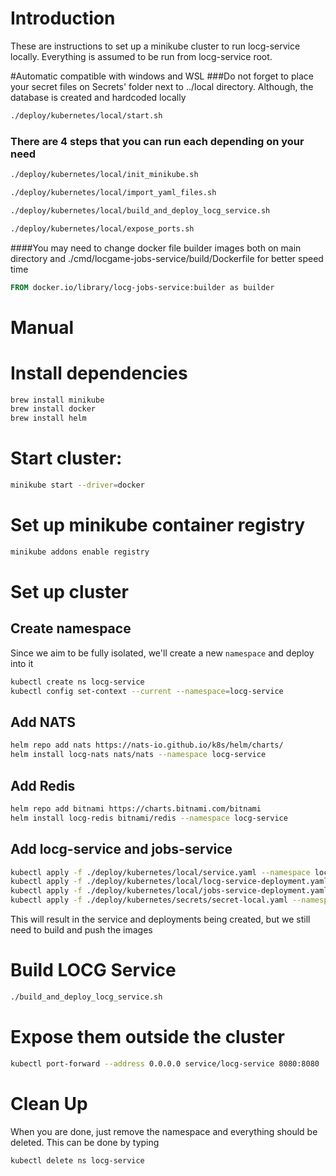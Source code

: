 # Introduction

These are instructions to set up a minikube cluster to run locg-service locally.
Everything is assumed to be run from locg-service root.

#Automatic compatible with windows and WSL
###Do not forget to place your secret files on Secrets' folder next to ../local directory. Although, the database is created and hardcoded locally
```bash
./deploy/kubernetes/local/start.sh
```
### There are 4 steps that you can run each depending on your need
```bash
./deploy/kubernetes/local/init_minikube.sh

./deploy/kubernetes/local/import_yaml_files.sh

./deploy/kubernetes/local/build_and_deploy_locg_service.sh

./deploy/kubernetes/local/expose_ports.sh

```
####You may need to change docker file builder images both on main directory and ./cmd/locgame-jobs-service/build/Dockerfile for better speed time
```dockerfile
FROM docker.io/library/locg-jobs-service:builder as builder
```
# Manual
# Install dependencies

```bash
brew install minikube
brew install docker
brew install helm
```

# Start cluster:

```bash
minikube start --driver=docker
```

# Set up minikube container registry

```bash
minikube addons enable registry
```

# Set up cluster

## Create namespace

Since we aim to be fully isolated, we'll create a new `namespace` and deploy into it

```bash
kubectl create ns locg-service
kubectl config set-context --current --namespace=locg-service
```

## Add NATS

```bash
helm repo add nats https://nats-io.github.io/k8s/helm/charts/
helm install locg-nats nats/nats --namespace locg-service

```

<!-- ## Add Mongo
```bash
helm repo add groundhog2k https://groundhog2k.github.io/helm-charts/
helm install locg-mongodb groundhog2k/mongodb --namespace locg-service
``` -->

## Add Redis

```bash
helm repo add bitnami https://charts.bitnami.com/bitnami
helm install locg-redis bitnami/redis --namespace locg-service
```

## Add locg-service and jobs-service

```bash
kubectl apply -f ./deploy/kubernetes/local/service.yaml --namespace locg-service
kubectl apply -f ./deploy/kubernetes/local/locg-service-deployment.yaml --namespace locg-service
kubectl apply -f ./deploy/kubernetes/local/jobs-service-deployment.yaml --namespace locg-service
kubectl apply -f ./deploy/kubernetes/secrets/secret-local.yaml --namespace locg-service
```

This will result in the service and deployments being created, but we still need to build and push the images

# Build LOCG Service

```bash
./build_and_deploy_locg_service.sh
```

# Expose them outside the cluster

```bash
kubectl port-forward --address 0.0.0.0 service/locg-service 8080:8080
```

# Clean Up

When you are done, just remove the namespace and everything should be deleted. This can be done by typing

```bash
kubectl delete ns locg-service
```
